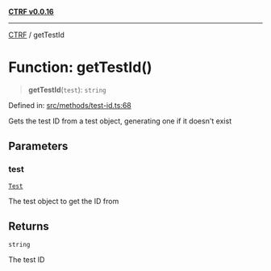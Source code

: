 [**CTRF v0.0.16**](../README.md)

***

[CTRF](../README.md) / getTestId

# Function: getTestId()

> **getTestId**(`test`): `string`

Defined in: [src/methods/test-id.ts:68](https://github.com/ctrf-io/ctrf-core-js/blob/main/src/methods/test-id.ts#L68)

Gets the test ID from a test object, generating one if it doesn't exist

## Parameters

### test

[`Test`](../interfaces/Test.md)

The test object to get the ID from

## Returns

`string`

The test ID
